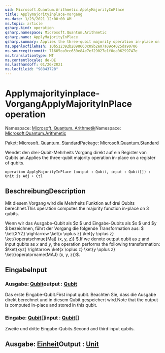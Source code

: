 ```yaml
---
uid: Microsoft.Quantum.Arithmetic.ApplyMajorityInPlace
title: Applymajorityinplace-Vorgang
ms.date: 1/23/2021 12:00:00 AM
ms.topic: article
qsharp.kind: operation
qsharp.namespace: Microsoft.Quantum.Arithmetic
qsharp.name: ApplyMajorityInPlace
qsharp.summary: Applies the three-qubit majority operation in-place on a register of qubits.
ms.openlocfilehash: 10b512392b2098663c09b2e07a09c4025da90706
ms.sourcegitcommit: 71605ea9cc630e84e7ef29027e1f0ea06299747e
ms.translationtype: MT
ms.contentlocale: de-DE
ms.lasthandoff: 01/26/2021
ms.locfileid: "98843728"
---
```

# <a name="applymajorityinplace-operation"></a><span data-ttu-id="5fbfc-102">Applymajorityinplace-Vorgang</span><span class="sxs-lookup"><span data-stu-id="5fbfc-102">ApplyMajorityInPlace operation</span></span>

<span data-ttu-id="5fbfc-103">Namespace: [Microsoft. Quantum. Arithmetik](xref:Microsoft.Quantum.Arithmetic)</span><span class="sxs-lookup"><span data-stu-id="5fbfc-103">Namespace: [Microsoft.Quantum.Arithmetic](xref:Microsoft.Quantum.Arithmetic)</span></span>

<span data-ttu-id="5fbfc-104">Paket: [Microsoft. Quantum. Standard](https://nuget.org/packages/Microsoft.Quantum.Standard)</span><span class="sxs-lookup"><span data-stu-id="5fbfc-104">Package: [Microsoft.Quantum.Standard](https://nuget.org/packages/Microsoft.Quantum.Standard)</span></span>


<span data-ttu-id="5fbfc-105">Wendet den drei-Qubit-Mehrheits Vorgang direkt auf ein Register von Qubits an.</span><span class="sxs-lookup"><span data-stu-id="5fbfc-105">Applies the three-qubit majority operation in-place on a register of qubits.</span></span>

```qsharp
operation ApplyMajorityInPlace (output : Qubit, input : Qubit[]) : Unit is Adj + Ctl
```


## <a name="description"></a><span data-ttu-id="5fbfc-106">Beschreibung</span><span class="sxs-lookup"><span data-stu-id="5fbfc-106">Description</span></span>

<span data-ttu-id="5fbfc-107">Mit diesem Vorgang wird die Mehrheits Funktion auf drei Qubits berechnet.</span><span class="sxs-lookup"><span data-stu-id="5fbfc-107">This operation computes the majority function in-place on 3 qubits.</span></span>

<span data-ttu-id="5fbfc-108">Wenn wir das Ausgabe-Qubit als $z $ und Eingabe-Qubits als $x $ und $y $ bezeichnen, führt der Vorgang die folgende Transformation aus: $ \ket{XYZ} \rightarrow \ket{x \oplus z} \ket{y \oplus z} \ket{\operatschmue{Maj} (x, y, z)} $.</span><span class="sxs-lookup"><span data-stu-id="5fbfc-108">If we denote output qubit as $z$ and input qubits as $x$ and $y$, the operation performs the following transformation: $\ket{xyz} \rightarrow \ket{x \oplus z} \ket{y \oplus z} \ket{\operatorname{MAJ} (x, y, z)}$.</span></span>

## <a name="input"></a><span data-ttu-id="5fbfc-109">Eingabe</span><span class="sxs-lookup"><span data-stu-id="5fbfc-109">Input</span></span>

### <a name="output--qubit"></a><span data-ttu-id="5fbfc-110">Ausgabe: [Qubit](xref:microsoft.quantum.lang-ref.qubit)</span><span class="sxs-lookup"><span data-stu-id="5fbfc-110">output : [Qubit](xref:microsoft.quantum.lang-ref.qubit)</span></span>

<span data-ttu-id="5fbfc-111">Das erste Eingabe-Qubit.</span><span class="sxs-lookup"><span data-stu-id="5fbfc-111">First input qubit.</span></span> <span data-ttu-id="5fbfc-112">Beachten Sie, dass die Ausgabe direkt berechnet und in diesem Qubit gespeichert wird.</span><span class="sxs-lookup"><span data-stu-id="5fbfc-112">Note that the output is computed in-place and stored in this qubit.</span></span>


### <a name="input--qubit"></a><span data-ttu-id="5fbfc-113">Eingabe: [Qubit](xref:microsoft.quantum.lang-ref.qubit)[]</span><span class="sxs-lookup"><span data-stu-id="5fbfc-113">input : [Qubit](xref:microsoft.quantum.lang-ref.qubit)[]</span></span>

<span data-ttu-id="5fbfc-114">Zweite und dritte Eingabe-Qubits.</span><span class="sxs-lookup"><span data-stu-id="5fbfc-114">Second and third input qubits.</span></span>



## <a name="output--unit"></a><span data-ttu-id="5fbfc-115">Ausgabe: [Einheit](xref:microsoft.quantum.lang-ref.unit)</span><span class="sxs-lookup"><span data-stu-id="5fbfc-115">Output : [Unit](xref:microsoft.quantum.lang-ref.unit)</span></span>

